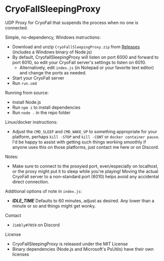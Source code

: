 # CryoFallSleepingProxy
UDP Proxy for CryoFall that suspends the process when no one is connected.

Simple, no-dependency, Windows instructions:
* Download and unzip `CryoFallSleepingProxy.zip` from [Releases](https://github.com/Jimbly/CryoFallSleepingProxy/releases) (includes a Windows binary of Node.js)
* By default, CryofallSleepingProxy will listen on port 6000 and forward to port 6010, so edit your CryoFall server's settings to listen on 6010.
  * Alternatively, edit `index.js` (in Notepad or your favorite text editor) and change the ports as needed.
* Start your CryoFall server
* Run `run.cmd`

Running from source:
* Install Node.js
* Run `npm i` to install dependencies
* Run `node .` in the repo folder

Linux/docker instructions:
* Adjust the `CMD_SLEEP` and `CMD_WAKE_UP` to something appropriate for your platform, perhaps `kill -STOP` and `kill -CONT` or `docker container pause`.
I'd be happy to assist with getting such things working smoothly if anyone uses this on those platforms, just contact me here or on Discord.

Notes:
* Make sure to connect to the proxyied port, even/especially on localhost, or the proxy might put it to sleep while you're playing!
Moving the actual CryoFall server to a non-standard port (6010) helps avoid any accidental direct connection.
  
Additional options of note in `index.js`:
* ***IDLE_TIME*** Defaults to 60 minutes, adjust as desired.  Any lower than a minute or so and things might get wonky.

Contact
* `Jimbly#7059` on Discord

License
* CryoFallSleepingProxy is released under the MIT License
* Binary dependencies (Node.js and Microsoft's PsUtils) have their own licenses
